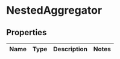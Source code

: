 
# NestedAggregator

## Properties
Name | Type | Description | Notes
------------ | ------------- | ------------- | -------------



